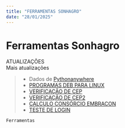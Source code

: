 ```yaml
---
title: "FERRAMENTAS SONHAGRO"
date: "28/01/2025"
---
```


# Ferramentas Sonhagro


ATUALIZAÇÕES<br>
Mais atualizações
> - Dados de [Pythonanywhere](https://natalvalerio.pythonanywhere.com/)
> - [PROGRAMAS DEB PARA LINUX](https://natalvalerio.github.io/sonhagro/deb/)
> - [VERIFICAÇÃO DE CEP](https://natalvalerio.github.io/sonhagro/cep/)
> - [VERIFICAÇÃO DE CEP2](https://natalvalerio.github.io/sonhagro/cep2/)
> - [CALCULO CONSÓRCIO EMBRACON](https://natalvalerio.github.io/sonhagro/consorcio/)
> - [TESTE DE LOGIN](https://natalvalerio.github.io/sonhagro/login/)


``` html
Ferramentas
```

